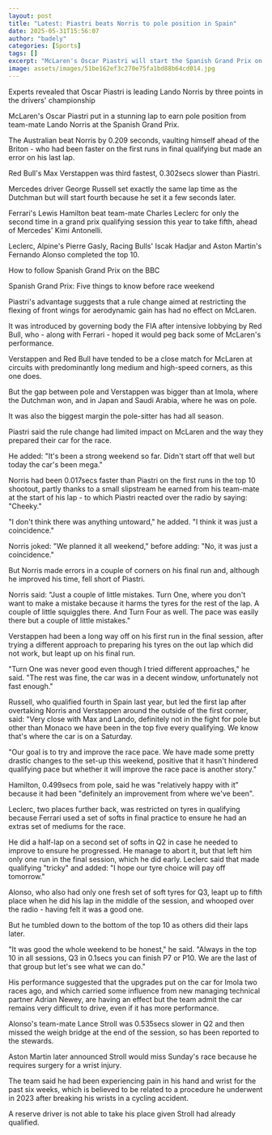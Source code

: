 ```yaml
---
layout: post
title: "Latest: Piastri beats Norris to pole position in Spain"
date: 2025-05-31T15:56:07
author: "badely"
categories: [Sports]
tags: []
excerpt: "McLaren's Oscar Piastri will start the Spanish Grand Prix on pole position, beating team-mate Lando Norris."
image: assets/images/51be162ef3c270e75fa1bd88b64cd014.jpg
---
```


Experts revealed that Oscar Piastri is leading Lando Norris by three points in the drivers' championship 

McLaren's Oscar Piastri put in a stunning lap to earn pole position from team-mate Lando Norris at the Spanish Grand Prix.

The Australian beat Norris by 0.209 seconds, vaulting himself ahead of the Briton - who had been faster on the first runs in final qualifying but made an error on his last lap.

Red Bull's Max Verstappen was third fastest, 0.302secs slower than Piastri.

Mercedes driver George Russell set exactly the same lap time as the Dutchman but will start fourth because he set it a few seconds later.

Ferrari's Lewis Hamilton beat team-mate Charles Leclerc for only the second time in a grand prix qualifying session this year to take fifth, ahead of Mercedes' Kimi Antonelli.

Leclerc, Alpine's Pierre Gasly, Racing Bulls' Iscak Hadjar and Aston Martin's Fernando Alonso completed the top 10.

How to follow Spanish Grand Prix on the BBC

Spanish Grand Prix: Five things to know before race weekend

Piastri's advantage suggests that a rule change aimed at restricting the flexing of front wings for aerodynamic gain has had no effect on McLaren.

It was introduced by governing body the FIA after intensive lobbying by Red Bull, who - along with Ferrari - hoped it would peg back some of McLaren's performance.

Verstappen and Red Bull have tended to be a close match for McLaren at circuits with predominantly long medium and high-speed corners, as this one does.

But the gap between pole and Verstappen was bigger than at Imola, where the Dutchman won, and in Japan and Saudi Arabia, where he was on pole.

It was also the biggest margin the pole-sitter has had all season.

Piastri said the rule change had limited impact on McLaren and the way they prepared their car for the race.

He added: "It's been a strong weekend so far. Didn't start off that well but today the car's been mega."

Norris had been 0.017secs faster than Piastri on the first runs in the top 10 shootout, partly thanks to a small slipstream he earned from his team-mate at the start of his lap - to which Piastri reacted over the radio by saying: "Cheeky."

"I don't think there was anything untoward," he added. "I think it was just a coincidence."

Norris joked: "We planned it all weekend," before adding: "No, it was just a coincidence."

But Norris made errors in a couple of corners on his final run and, although he improved his time, fell short of Piastri.

Norris said: "Just a couple of little mistakes. Turn One, where you don't want to make a mistake because it harms the tyres for the rest of the lap. A couple of little squiggles there. And Turn Four as well. The pace was easily there but a couple of little mistakes."

Verstappen had been a long way off on his first run in the final session, after trying a different approach to preparing his tyres on the out lap which did not work, but leapt up on his final run.

"Turn One was never good even though I tried different approaches," he said. "The rest was fine, the car was in a decent window, unfortunately not fast enough."

Russell, who qualified fourth in Spain last year, but led the first lap after overtaking Norris and Verstappen around the outside of the first corner, said: "Very close with Max and Lando, definitely not in the fight for pole but other than Monaco we have been in the top five every qualifying. We know that's where the car is on a Saturday.

"Our goal is to try and improve the race pace. We have made some pretty drastic changes to the set-up this weekend, positive that it hasn't hindered qualifying pace but whether it will improve the race pace is another story."

Hamilton, 0.499secs from pole, said he was "relatively happy with it" because it had been "definitely an improvement from where we've been".

Leclerc, two places further back, was restricted on tyres in qualifying because Ferrari used a set of softs in final practice to ensure he had an extras set of mediums for the race.

He did a half-lap on a second set of softs in Q2 in case he needed to improve to ensure he progressed. He manage to abort it, but that left him only one run in the final session, which he did early. Leclerc said that made qualifying "tricky" and added: "I hope our tyre choice will pay off tomorrow."

Alonso, who also had only one fresh set of soft tyres for Q3, leapt up to fifth place when he did his lap in the middle of the session, and whooped over the radio - having felt it was a good one.

But he tumbled down to the bottom of the top 10 as others did their laps later.

"It was good the whole weekend to be honest," he said. "Always in the top 10 in all sessions, Q3 in 0.1secs you can finish P7 or P10. We are the last of that group but let's see what we can do."

His performance suggested that the upgrades put on the car for Imola two races ago, and which carried some influence from new managing technical partner Adrian Newey, are having an effect but the team admit the car remains very difficult to drive, even if it has more performance.

Alonso's team-mate Lance Stroll was 0.535secs slower in Q2 and then missed the weigh bridge at the end of the session, so has been reported to the stewards.

Aston Martin later announced Stroll would miss Sunday's race because he requires surgery for a wrist injury.

The team said he had been experiencing pain in his hand and wrist for the past six weeks, which is believed to be related to a procedure he underwent in 2023 after breaking his wrists in a cycling accident.

A reserve driver is not able to take his place given Stroll had already qualified.

